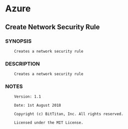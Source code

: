 # Azure
## Create Network Security Rule
### SYNOPSIS
```
    Creates a network security rule
```
### DESCRIPTION
```
    Creates a network security rule
```
### NOTES
```
    Version: 1.1
    Date: 1st August 2018
    Copyright (c) BitTitan, Inc. All rights reserved.
    Licensed under the MIT License.
```

